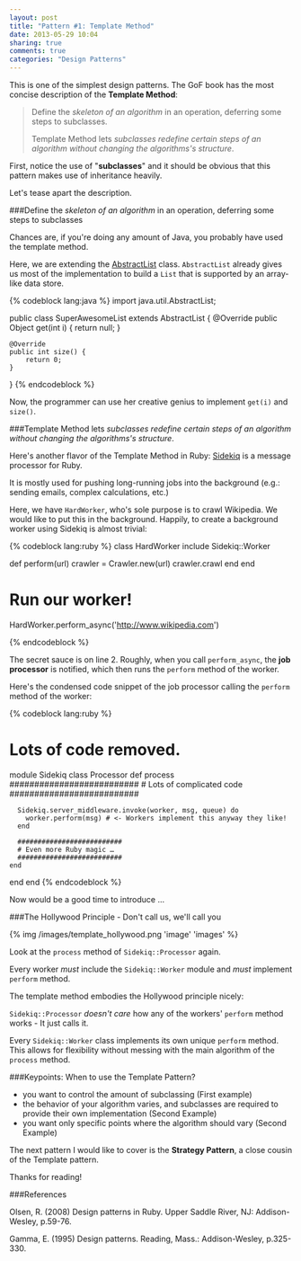 ```yaml
---
layout: post
title: "Pattern #1: Template Method"
date: 2013-05-29 10:04
sharing: true
comments: true
categories: "Design Patterns"
---
```


This is one of the simplest design patterns. The GoF book has the most concise description of the __Template Method__:

> Define the _skeleton of an algorithm_ in an operation, deferring some steps to subclasses. 
> 
> Template Method lets _subclasses redefine certain steps of an algorithm without changing the algorithms's structure_.

First, notice the use of "__subclasses__" and it should be obvious that this pattern makes use of inheritance heavily.

Let's tease apart the description. 

###Define the _skeleton of an algorithm_ in an operation, deferring some steps to subclasses

Chances are, if you're doing any amount of Java, you probably have used the template method.

Here, we are extending the [AbstractList](http://docs.oracle.com/javase/6/docs/api/java/util/AbstractList.html) class. `AbstractList` already gives us most of the implementation to build a `List` that is supported by an array-like data store. 

{% codeblock lang:java %}
import java.util.AbstractList;

public class SuperAwesomeList extends AbstractList {
    @Override
    public Object get(int i) {
        return null;
    }

    @Override
    public int size() {
        return 0;
    }
}
{% endcodeblock %}

Now, the programmer can use her creative genius to implement `get(i)` and `size()`.

###Template Method lets _subclasses redefine certain steps of an algorithm without changing the algorithms's structure_.

Here's another flavor of the Template Method in Ruby:
[Sidekiq](http://mperham.github.io/sidekiq/) is a message processor for Ruby. 

It is mostly used for pushing long-running jobs into the background (e.g.: sending emails, complex calculations, etc.)

Here, we have `HardWorker`, who's sole purpose is to crawl Wikipedia. We would like to put this in the background. Happily, to create a background worker using Sidekiq is almost trivial:

{% codeblock lang:ruby %}
class HardWorker
  include Sidekiq::Worker

  def perform(url)
    crawler = Crawler.new(url)
    crawler.crawl 
  end
end

# Run our worker!
HardWorker.perform_async('http://www.wikipedia.com')

{% endcodeblock %}

The secret sauce is on line 2. Roughly, when you call `perform_async`, the __job processor__ is notified, which then runs the `perform` method of the worker.
 
Here's the condensed code snippet of the job processor calling the `perform` method of the worker:

{% codeblock lang:ruby %}
# Lots of code removed.
module Sidekiq
  class Processor
    def process
      ##########################
      # Lots of complicated code
      ##########################

      Sidekiq.server_middleware.invoke(worker, msg, queue) do
        worker.perform(msg) # <- Workers implement this anyway they like!
      end
      
      ##########################
      # Even more Ruby magic …
      ##########################
    end
  end
end
{% endcodeblock %}

Now would be a good time to introduce ...

###The Hollywood Principle - Don't call us, we'll call you

{% img /images/template_hollywood.png 'image' 'images' %}

Look at the `process` method of `Sidekiq::Processor` again. 

Every worker _must_ include the `Sidekiq::Worker` module and _must_ implement `perform` method. 

The template method embodies the Hollywood principle nicely:

`Sidekiq::Processor` _doesn't care_ how any of the workers' `perform` method works - It just calls it. 

Every `Sidekiq::Worker` class implements its own unique `perform` method. This allows for flexibility without messing with the main algorithm of the `process` method.

###Keypoints: When to use the Template Pattern?

* you want to control the amount of subclassing (First example)
* the behavior of your algorithm varies, and subclasses are required to provide their own implementation (Second Example)
* you want only specific points where the algorithm should vary (Second Example)

The next pattern I would like to cover is the __Strategy Pattern__, a close cousin of the Template pattern.

Thanks for reading!

###References

Olsen, R. (2008) Design patterns in Ruby. Upper Saddle River, NJ: Addison-Wesley, p.59-76.

Gamma, E. (1995) Design patterns. Reading, Mass.: Addison-Wesley, p.325-330.


